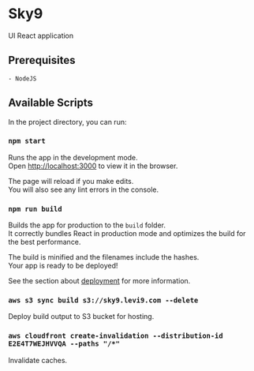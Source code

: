 # Sky9
UI React application
## Prerequisites
    - NodeJS
## Available Scripts

In the project directory, you can run:

### `npm start`

Runs the app in the development mode.<br />
Open [http://localhost:3000](http://localhost:3000) to view it in the browser.

The page will reload if you make edits.<br />
You will also see any lint errors in the console.

### `npm run build`

Builds the app for production to the `build` folder.<br />
It correctly bundles React in production mode and optimizes the build for the best performance.

The build is minified and the filenames include the hashes.<br />
Your app is ready to be deployed!

See the section about [deployment](https://facebook.github.io/create-react-app/docs/deployment) for more information.

### `aws s3 sync build s3://sky9.levi9.com --delete`

Deploy build output to S3 bucket for hosting.

### `aws cloudfront create-invalidation --distribution-id E2E4T7WEJHVVQA --paths "/*"`

Invalidate caches.
